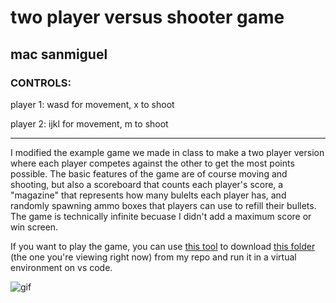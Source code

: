 # two player versus shooter game
## mac sanmiguel 

### CONTROLS:
player 1: wasd for movement, x to shoot

player 2: ijkl for movement, m to shoot

---
I modified the example game we made in class to make a two player version where each player competes against the other to get the most points possible.
The basic features of the game are of course moving and shooting, but also a scoreboard that counts each player's score, a "magazine" that represents how many bulelts each player has, and randomly spawning ammo boxes that players can use to refill their bullets.
The game is technically infinite becuase I didn't add a maximum score or win screen. 

If you want to play the game, you can use [this tool](https://download-directory.github.io/) to download [this folder](https://github.com/macizen/pyClassRepo/tree/main/pygame) (the one you're viewing right now) from my repo and run it in a virtual environment on vs code.

![gif](obama_game_clip.gif)
